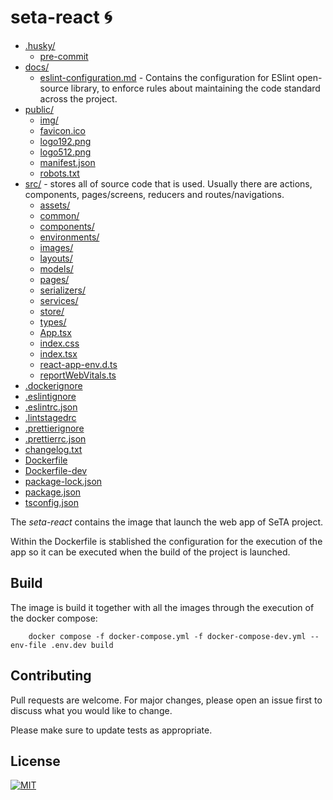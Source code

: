 # seta-react 🌀 

* [.husky/](../seta-react/.husky)
  * [pre-commit](../seta-react/.husky/pre-commit)
* [docs/](../seta-react/docs)
  * [eslint-configuration.md](../seta-react/docs/eslint-configuration.md) - Contains the configuration for ESlint open-source library, to enforce rules about maintaining the code standard across the project.
* [public/](../seta-react/public)
  * [img/](../seta-react/public/img)
  * [favicon.ico](../seta-react/public/favicon.ico)
  * [logo192.png](../seta-react/public/logo192.png)
  * [logo512.png](../seta-react/public/logo512.png)
  * [manifest.json](../seta-react/public/manifest.json)
  * [robots.txt](../seta-react/public/robots.txt)
* [src/](../seta-react/src)  - stores all of source code that is used. Usually there are actions, components, pages/screens, reducers and routes/navigations.
  * [assets/](../seta-react/src/assets)
  * [common/](../seta-react/src/common)
  * [components/](../seta-react/src/components)
  * [environments/](../seta-react/src/environments)
  * [images/](../seta-react/src/images)
  * [layouts/](../seta-react/src/layouts)
  * [models/](../seta-react/src/models)
  * [pages/](../seta-react/src/pages)
  * [serializers/](../seta-react/src/serializers)
  * [services/](../seta-react/src/services)
  * [store/](../seta-react/src/store)
  * [types/](../seta-react/src/types)
  * [App.tsx](../seta-react/src/App.tsx)
  * [index.css](../seta-react/src/index.css)
  * [index.tsx](../seta-react/src/index.tsx)
  * [react-app-env.d.ts](../seta-react/src/react-app-env.d.ts)
  * [reportWebVitals.ts](../seta-react/src/reportWebVitals.ts)
* [.dockerignore](../seta-react/.dockerignore)
* [.eslintignore](../seta-react/.eslintignore)
* [.eslintrc.json](../seta-react/.eslintrc.json)
* [.lintstagedrc](../seta-react/.lintstagedrc)
* [.prettierignore](../seta-react/.prettierignore)
* [.prettierrc.json](../seta-react/.prettierrc.json)
* [changelog.txt](../seta-react/changelog.txt)
* [Dockerfile](../seta-react/Dockerfile)
* [Dockerfile-dev](../seta-react/Dockerfile-dev)
* [package-lock.json](../seta-react/package-lock.json)
* [package.json](../seta-react/package.json)
* [tsconfig.json](../seta-react/tsconfig.json)



The *seta-react* contains the image that launch the web app of SeTA project.

Within the Dockerfile is stablished the configuration for the execution of the app so it can be executed when the build of the project is launched.


## Build
The image is build it together with all the images through the execution of the docker compose:
```
    docker compose -f docker-compose.yml -f docker-compose-dev.yml --env-file .env.dev build
```
## Contributing

Pull requests are welcome. For major changes, please open an issue first to discuss what you would like to change.

Please make sure to update tests as appropriate.

## License

[![MIT][mit-badge]][mit-url]

[mit-badge]: https://img.shields.io/badge/license-mit-blue
[mit-url]: https://choosealicense.com/licenses/mit/

